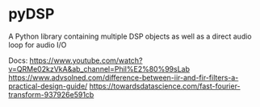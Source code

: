 # pyDSP
A Python library containing multiple DSP objects as well as a direct audio loop for audio I/O

Docs:
https://www.youtube.com/watch?v=QRMe02kzVkA&ab_channel=Phil%E2%80%99sLab
https://www.advsolned.com/difference-between-iir-and-fir-filters-a-practical-design-guide/
https://towardsdatascience.com/fast-fourier-transform-937926e591cb